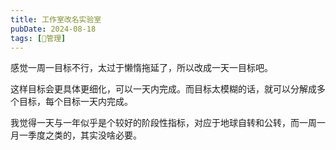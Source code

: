 ```yaml
---
title: 工作室改名实验室
pubDate: 2024-08-18
tags: [💞管理]
---
```


感觉一周一目标不行，太过于懒惰拖延了，所以改成一天一目标吧。

这样目标会更具体更细化，可以一天内完成。而目标太模糊的话，就可以分解成多个目标，每个目标一天内完成。

我觉得一天与一年似乎是个较好的阶段性指标，对应于地球自转和公转，而一周一月一季度之类的，其实没啥必要。
